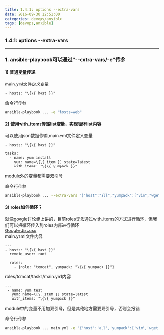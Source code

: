 ```yaml
---
title: 1.4.1: options --extra-vars
date: 2016-09-30 12:51:00
categories: devops/ansible
tags: [devops,ansible]
---
```

### 1.4.1: options --extra-vars

---

### 1. ansible-playbook可以通过"--extra-vars/-e"传参
#### 1) 普通变量传递
main.yml文件定义变量
```
- hosts: "\{\{ host }}"
```

命令行传参
``` bash
ansible-playbook ... -e "hosts=web"
```

#### 2) 使用with_items传递list变量，实现循环list内容
可以使用json数据传输,main.yml文件定义变量
```
- hosts: "\{\{ host }}"

tasks:
  - name: yum install
    yum: name=\{\{ item }} state=latest
    with_items: "\{\{ yumpack }}"
```
module外的变量都需要双引号

命令行传参
``` bash
ansible-playbook ... --extra-vars '{"host":"all","yumpack":["vim","wget"]}'
```

#### 3) roles如何循环？
就像google讨论组上讲的，目前roles无法通过with_items的方式进行循环，但我们可以把循环传入到roles内部进行循环  
[Google discuss](https://groups.google.com/forum/#!msg/ansible-project/B5547FiIhYA/-iJ7Zl7E5ccJ)  
main.yaml文件内容
```
---
- hosts: "\{\{ host }}"
  remote_user: root

  roles:
    - {role: "tomcat", yumpack: "\{\{ yumpack }}"}
```
roles/tomcat/tasks/main.yml内容
```
---
 - name: yum test
   yum: name=\{\{ item }} state=latest
   with_items: "\{\{ yumpack }}"
```
module中的变量不用加双引号，但是其他地方需要双引号，否则会报错


命令行传参
``` bash
ansible-playbook ... main.yml -e "{'host':'all','yumpack':['vim','wget','nginx']}" -C
```

